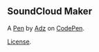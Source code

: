 SoundCloud Maker
----------------


A [Pen](https://codepen.io/aadesida/pen/apezQp) by [Adz](https://codepen.io/aadesida) on [CodePen](https://codepen.io).

[License](https://codepen.io/aadesida/pen/apezQp/license).
